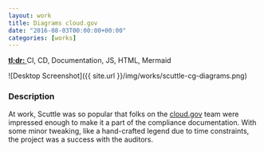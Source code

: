 ```yaml
---
layout: work
title: Diagrams cloud.gov
date: "2016-08-03T00:00:00+00:00"
categories: [works]
---
```


<a href="https://diagrams.fr.cloud.gov" target="_blank">
  <strong>tl;dr:</strong>
</a> CI, CD, Documentation, JS, HTML, Mermaid

![Desktop Screenshot]({{ site.url }}/img/works/scuttle-cg-diagrams.png)

### Description

At work, Scuttle was so popular that folks on the [cloud.gov][cg] team were
impressed enough to make it a part of the compliance documentation. With some
minor tweaking, like a hand-crafted legend due to time constraints, the project
was a success with the auditors.

[cg]: https://cloud.gov "The cloud.gov website"
